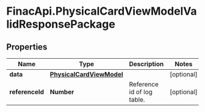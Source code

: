# FinacApi.PhysicalCardViewModelValidResponsePackage

## Properties
Name | Type | Description | Notes
------------ | ------------- | ------------- | -------------
**data** | [**PhysicalCardViewModel**](PhysicalCardViewModel.md) |  | [optional] 
**referenceId** | **Number** | Reference id of log table. | [optional] 
